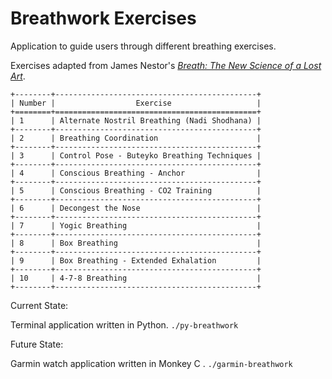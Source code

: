 # Breathwork Exercises

Application to guide users through different breathing exercises.

Exercises adapted from James Nestor's *[Breath: The New Science of a Lost Art](https://www.goodreads.com/book/show/48890486-breath)*.

```
+--------+---------------------------------------------+
| Number |                  Exercise                   |
+========+=============================================+
| 1      | Alternate Nostril Breathing (Nadi Shodhana) |
+--------+---------------------------------------------+
| 2      | Breathing Coordination                      |
+--------+---------------------------------------------+
| 3      | Control Pose - Buteyko Breathing Techniques |
+--------+---------------------------------------------+
| 4      | Conscious Breathing - Anchor                |
+--------+---------------------------------------------+
| 5      | Conscious Breathing - CO2 Training          |
+--------+---------------------------------------------+
| 6      | Decongest the Nose                          |
+--------+---------------------------------------------+
| 7      | Yogic Breathing                             |
+--------+---------------------------------------------+
| 8      | Box Breathing                               |
+--------+---------------------------------------------+
| 9      | Box Breathing - Extended Exhalation         |
+--------+---------------------------------------------+
| 10     | 4-7-8 Breathing                             |
+--------+---------------------------------------------+
```

Current State:

Terminal application written in Python. `./py-breathwork`

Future State:

Garmin watch application written in Monkey C . `./garmin-breathwork`